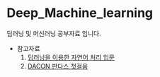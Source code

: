# Deep_Machine_learning
딥러닝 및 머신러닝 공부자료 입니다.

* 참고자료
  1. [딥러닝을 이용한 자연어 처리 입문](https://wikidocs.net/book/2155)
  2. [DACON 판다스 첫걸음](https://dacon.io/edu/1102)
